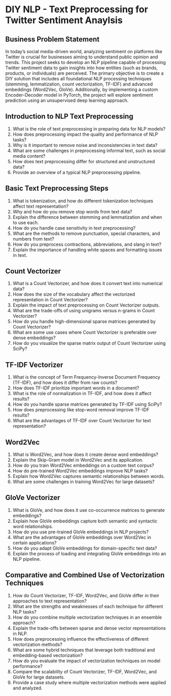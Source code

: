 # DIY NLP - Text Preprocessing for Twitter Sentiment Anaylsis

## **Business Problem Statement**
In today’s social media-driven world, analyzing sentiment on platforms like Twitter is crucial for businesses aiming to understand public opinion and trends. This project seeks to develop an NLP pipeline capable of processing Twitter sentiment data to gain insights into how entities (such as brands, products, or individuals) are perceived. The primary objective is to create a DIY solution that includes all foundational NLP processing techniques (stemming, lemmatization, count vectorization, TF-IDF) and advanced embeddings (Word2Vec, GloVe). Additionally, by implementing a custom Encoder-Decoder model in PyTorch, the project will explore sentiment prediction using an unsupervised deep learning approach.

## Introduction to NLP Text Preprocessing  

1. What is the role of text preprocessing in preparing data for NLP models?  
2. How does preprocessing impact the quality and performance of NLP tasks?  
3. Why is it important to remove noise and inconsistencies in text data?   
4. What are some challenges in preprocessing informal text, such as social media content?  
5. How does text preprocessing differ for structured and unstructured data?  
6. Provide an overview of a typical NLP preprocessing pipeline.  

## Basic Text Preprocessing Steps  

1. What is tokenization, and how do different tokenization techniques affect text representation?  
2. Why and how do you remove stop words from text data?  
3. Explain the difference between stemming and lemmatization and when to use each.  
4. How do you handle case sensitivity in text preprocessing?  
5. What are the methods to remove punctuation, special characters, and numbers from text?  
6. How do you preprocess contractions, abbreviations, and slang in text?  
7. Explain the importance of handling white spaces and formatting issues in text.  


## Count Vectorizer  

1. What is a Count Vectorizer, and how does it convert text into numerical data?  
2. How does the size of the vocabulary affect the vectorized representation in Count Vectorizer?  
3. Explain the impact of text preprocessing on Count Vectorizer outputs.  
4. What are the trade-offs of using unigrams versus n-grams in Count Vectorizer?  
5. How do you handle high-dimensional sparse matrices generated by Count Vectorizer?  
6. What are some use cases where Count Vectorizer is preferable over dense embeddings?  
7. How do you visualize the sparse matrix output of Count Vectorizer using SciPy?  

## TF-IDF Vectorizer  

1. What is the concept of Term Frequency-Inverse Document Frequency (TF-IDF), and how does it differ from raw counts?  
2. How does TF-IDF prioritize important words in a document?  
3. What is the role of normalization in TF-IDF, and how does it affect results?  
4. How do you handle sparse matrices generated by TF-IDF using SciPy?  
5. How does preprocessing like stop-word removal improve TF-IDF results?    
6. What are the advantages of TF-IDF over Count Vectorizer for text representation?  
 

## Word2Vec  

1. What is Word2Vec, and how does it create dense word embeddings?  
2. Explain the Skip-Gram model in Word2Vec and its application.    
3. How do you train Word2Vec embeddings on a custom text corpus?  
4. How do pre-trained Word2Vec embeddings improve NLP tasks?  
5. Explain how Word2Vec captures semantic relationships between words.  
6. What are some challenges in training Word2Vec for large datasets?  
 

## GloVe Vectorizer  

1. What is GloVe, and how does it use co-occurrence matrices to generate embeddings?  
2. Explain how GloVe embeddings capture both semantic and syntactic word relationships.  
3. How do you use pre-trained GloVe embeddings in NLP projects?  
4. What are the advantages of GloVe embeddings over Word2Vec in certain applications?  
5. How do you adapt GloVe embeddings for domain-specific text data?  
6. Explain the process of loading and integrating GloVe embeddings into an NLP pipeline.  


## Comparative and Combined Use of Vectorization Techniques  

1. How do Count Vectorizer, TF-IDF, Word2Vec, and GloVe differ in their approaches to text representation?  
2. What are the strengths and weaknesses of each technique for different NLP tasks?  
3. How do you combine multiple vectorization techniques in an ensemble approach?  
4. Explain the trade-offs between sparse and dense vector representations in NLP.  
5. How does preprocessing influence the effectiveness of different vectorization methods?  
6. What are some hybrid techniques that leverage both traditional and embedding-based vectorization?  
7. How do you evaluate the impact of vectorization techniques on model performance?  
8. Compare the scalability of Count Vectorizer, TF-IDF, Word2Vec, and GloVe for large datasets.  
9. Provide a case study where multiple vectorization methods were applied and analyzed.  
